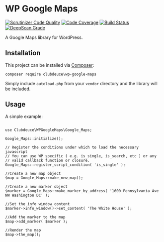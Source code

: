 # WP Google Maps

[![Scrutinizer Code Quality](https://scrutinizer-ci.com/g/clubdeuce/wp-google-maps/badges/quality-score.png?b=master)](https://scrutinizer-ci.com/g/clubdeuce/wp-google-maps/?branch=master)
[![Code Coverage](https://scrutinizer-ci.com/g/clubdeuce/wp-google-maps/badges/coverage.png?b=master)](https://scrutinizer-ci.com/g/clubdeuce/wp-google-maps/?branch=master)
[![Build Status](https://travis-ci.org/clubdeuce/wp-google-maps.svg?branch=master)](https://travis-ci.org/clubdeuce/wp-google-maps)
[![DeepScan Grade](https://deepscan.io/api/projects/1375/branches/3954/badge/grade.svg)](https://deepscan.io/dashboard/#view=project&pid=1375&bid=3954)

A Google Maps library for WordPress.


## Installation

This project can be installed via [Composer](https://getcomposer.org):

`composer require clubdeuce\wp-google-maps`

Simply include `autoload.php` from your `vendor` directory and the library will be included.


## Usage

A simple example:

```

use Clubdeuce\WPGoogleMaps\Google_Maps;

Google_Maps::initialize();

// Register the conditions under which to load the necessary javascript
// You can use WP specific ( e.g. is_single, is_search, etc ) or any 
// valid callback function or closure.
Google_Maps::register_script_condition( 'is_single' );

//Create a new map object
$map = Google_Maps::make_new_map();

//Create a new marker object
$marker = Google_Maps::make_marker_by_address( '1600 Pennsylvania Ave NW Washington DC' );

//Set the info window content
$marker->info_window()->set_content( 'The White House' );

//Add the marker to the map
$map->add_marker( $marker );

//Render the map
$map->the_map();
```